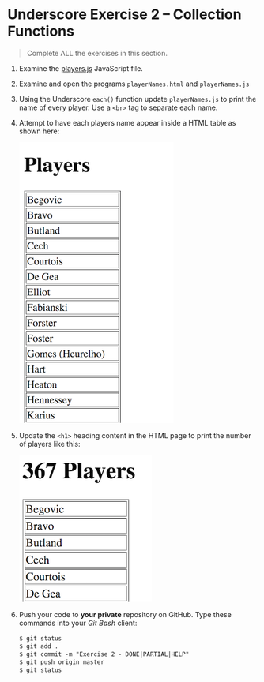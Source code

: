 # Underscore Exercise 2 – Collection Functions
		
> Complete ALL the exercises in this section. 

1.	Examine the [players.js](http://localhost/UnderScore/players.js) JavaScript file.  

1.	Examine and open the programs ``playerNames.html`` and ``playerNames.js`` 

1.	Using the Underscore ``each()`` function update ``playerNames.js`` to print the name of every player.  Use a ``<br>`` tag to separate each name.

1.	Attempt to have each players name appear inside a HTML table as shown here:

	![alt text](../images/playerNames1.png "Player Names")

1.	Update the ``<h1>`` heading content in the HTML page to print the number of players like this:

	![alt text](../images/playerNames2.png "")

1.	Push your code to **your private** repository on GitHub.  Type these commands into your *Git Bash* client:

	```
	$ git status
	$ git add .
	$ git commit -m "Exercise 2 - DONE|PARTIAL|HELP"
	$ git push origin master
	$ git status

	```